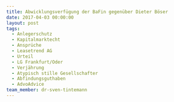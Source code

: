 ```yaml
---
title: Abwicklungsverfügung der BaFin gegenüber Dieter Böser
date: 2017-04-03 00:00:00
layout: post
tags:
  - Anlegerschutz
  - Kapitalmarktecht
  - Ansprüche
  - Leasetrend AG
  - Urteil
  - LG Frankfurt/Oder
  - Verjährung
  - Atypisch stille Gesellschafter
  - Abfindungsguthaben
  - AdvoAdvice
team_member: dr-sven-tintemann
---
```

